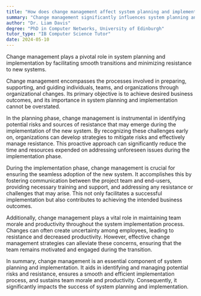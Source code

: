 ```yaml
---
title: "How does change management affect system planning and implementation?"
summary: "Change management significantly influences system planning and implementation by ensuring smooth transitions and minimising resistance to new systems."
author: "Dr. Liam Davis"
degree: "PhD in Computer Networks, University of Edinburgh"
tutor_type: "IB Computer Science Tutor"
date: 2024-05-10
---
```


Change management plays a pivotal role in system planning and implementation by facilitating smooth transitions and minimizing resistance to new systems.

Change management encompasses the processes involved in preparing, supporting, and guiding individuals, teams, and organizations through organizational changes. Its primary objective is to achieve desired business outcomes, and its importance in system planning and implementation cannot be overstated.

In the planning phase, change management is instrumental in identifying potential risks and sources of resistance that may emerge during the implementation of the new system. By recognizing these challenges early on, organizations can develop strategies to mitigate risks and effectively manage resistance. This proactive approach can significantly reduce the time and resources expended on addressing unforeseen issues during the implementation phase.

During the implementation phase, change management is crucial for ensuring the seamless adoption of the new system. It accomplishes this by fostering communication between the project team and end-users, providing necessary training and support, and addressing any resistance or challenges that may arise. This not only facilitates a successful implementation but also contributes to achieving the intended business outcomes.

Additionally, change management plays a vital role in maintaining team morale and productivity throughout the system implementation process. Changes can often create uncertainty among employees, leading to resistance and decreased productivity. However, effective change management strategies can alleviate these concerns, ensuring that the team remains motivated and engaged during the transition.

In summary, change management is an essential component of system planning and implementation. It aids in identifying and managing potential risks and resistance, ensures a smooth and efficient implementation process, and sustains team morale and productivity. Consequently, it significantly impacts the success of system planning and implementation.
    